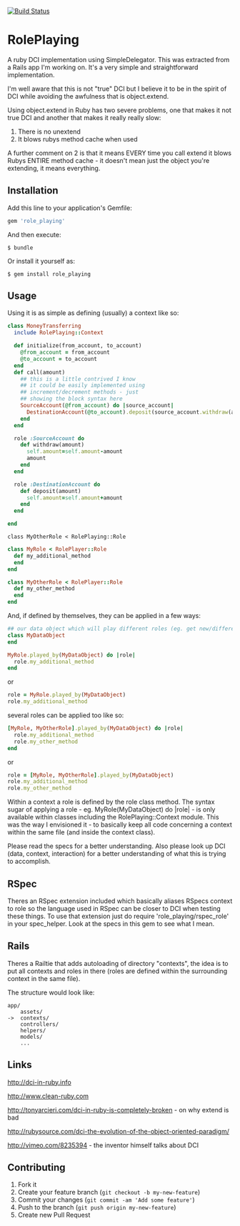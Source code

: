 [![Build Status](https://travis-ci.org/johnae/role_playing.png)](https://travis-ci.org/johnae/role_playing)

# RolePlaying

A ruby DCI implementation using SimpleDelegator. This was extracted from a Rails app I'm working on. It's a very simple and straightforward implementation.

I'm well aware that this is not "true" DCI but I believe it to be in the spirit of DCI while avoiding the awfulness that is object.extend.

Using object.extend in Ruby has two severe problems, one that makes it not true DCI and another that makes it really really slow:

1. There is no unextend
2. It blows rubys method cache when used

A further comment on 2 is that it means EVERY time you call extend it blows Rubys ENTIRE method cache - it doesn't mean just the object you're extending, it means everything.

## Installation

Add this line to your application's Gemfile:

```ruby
gem 'role_playing'
```

And then execute:

    $ bundle

Or install it yourself as:

    $ gem install role_playing

## Usage

Using it is as simple as defining (usually) a context like so:

```ruby
class MoneyTransferring
  include RolePlaying::Context

  def initialize(from_account, to_account)
    @from_account = from_account
    @to_account = to_account
  end
  def call(amount)
    ## this is a little contrived I know
    ## it could be easily implemented using
    ## increment/decrement methods - just
    ## showing the block syntax here
    SourceAccount(@from_account) do |source_account|
      DestinationAccount(@to_account).deposit(source_account.withdraw(amount))
    end
  end

  role :SourceAccount do
    def withdraw(amount)
      self.amount=self.amount-amount
      amount
    end
  end

  role :DestinationAccount do
    def deposit(amount)
      self.amount=self.amount+amount
    end
  end

end
```

    class MyOtherRole < RolePlaying::Role

```ruby
class MyRole < RolePlayer::Role
  def my_additional_method
  end
end

class MyOtherRole < RolePlayer::Role
  def my_other_method
  end
end
```

And, if defined by themselves, they can be applied in a few ways:

```ruby
## our data object which will play different roles (eg. get new/different behavior within a context)
class MyDataObject
end

MyRole.played_by(MyDataObject) do |role|
  role.my_additional_method
end
```

or

```ruby
role = MyRole.played_by(MyDataObject)
role.my_additional_method
```

several roles can be applied too like so:

```ruby
[MyRole, MyOtherRole].played_by(MyDataObject) do |role|
  role.my_additional_method
  role.my_other_method
end
```

or

```ruby
role = [MyRole, MyOtherRole].played_by(MyDataObject)
role.my_additional_method
role.my_other_method
```

Within a context a role is defined by the role class method. The syntax sugar of applying a role - eg. MyRole(MyDataObject) do |role| - is only available within classes including the RolePlaying::Context module. This was the way I envisioned it - to basically keep all code concerning a context within the same file (and inside the context class).

Please read the specs for a better understanding. Also please look up DCI (data, context, interaction) for a better understanding of what this is trying to accomplish.

## RSpec

Theres an RSpec extension included which basically aliases RSpecs context to role so the language used in RSpec can be closer to DCI when testing these things.
To use that extension just do require 'role_playing/rspec_role' in your spec_helper. Look at the specs in this gem to see what I mean.

## Rails

Theres a Railtie that adds autoloading of directory "contexts", the idea is to put all contexts and roles in there (roles are defined within the surrounding
context in the same file).

The structure would look like:

    app/
        assets/
    ->  contexts/
        controllers/
        helpers/
        models/
        ...


## Links

http://dci-in-ruby.info

http://www.clean-ruby.com

http://tonyarcieri.com/dci-in-ruby-is-completely-broken - on why extend is bad

http://rubysource.com/dci-the-evolution-of-the-object-oriented-paradigm/

http://vimeo.com/8235394 - the inventor himself talks about DCI


## Contributing

1. Fork it
2. Create your feature branch (`git checkout -b my-new-feature`)
3. Commit your changes (`git commit -am 'Add some feature'`)
4. Push to the branch (`git push origin my-new-feature`)
5. Create new Pull Request
